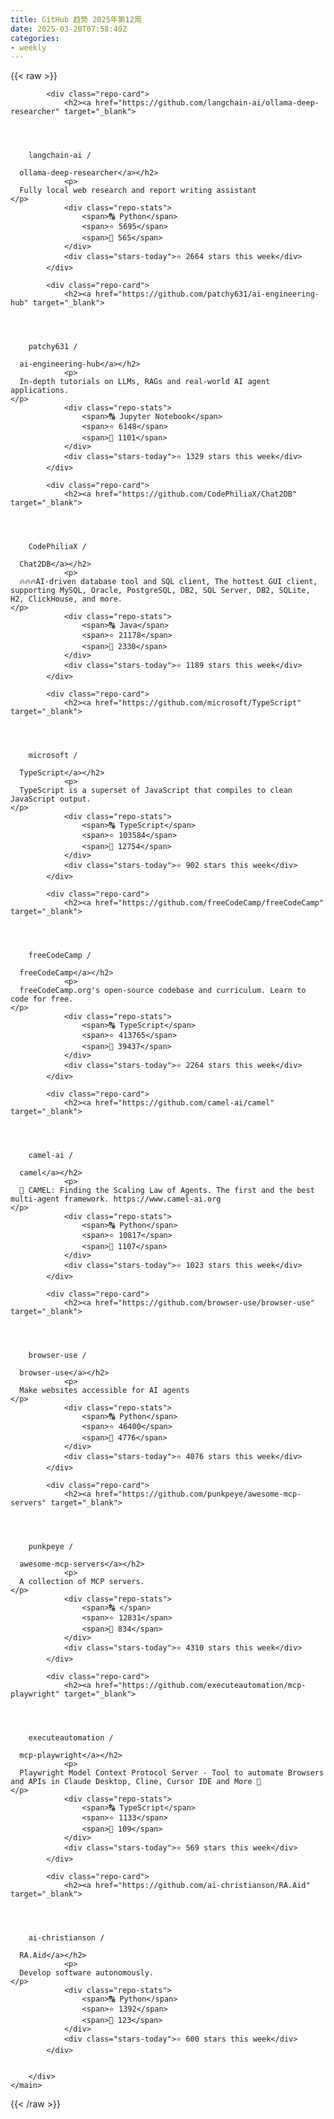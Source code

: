 ```yaml
---
title: GitHub 趋势 2025年第12周
date: 2025-03-20T07:58:49Z
categories:
- weekly
---
```

<link rel="stylesheet" href="public/css/trending.css">
{{< raw >}}
	<main class="container">
        <div class="repo-list" id="repoList">

	
			<div class="repo-card">
				<h2><a href="https://github.com/langchain-ai/ollama-deep-researcher" target="_blank">
    


      
        langchain-ai /

      ollama-deep-researcher</a></h2>
				<p>
      Fully local web research and report writing assistant
    </p>
				<div class="repo-stats">
					<span>🔠 Python</span>
					<span>⭐ 5695</span>
					<span>🔱 565</span>
				</div>
				<div class="stars-today">⭐ 2664 stars this week</div>
			</div>
	
			<div class="repo-card">
				<h2><a href="https://github.com/patchy631/ai-engineering-hub" target="_blank">
    


      
        patchy631 /

      ai-engineering-hub</a></h2>
				<p>
      In-depth tutorials on LLMs, RAGs and real-world AI agent applications.
    </p>
				<div class="repo-stats">
					<span>🔠 Jupyter Notebook</span>
					<span>⭐ 6148</span>
					<span>🔱 1101</span>
				</div>
				<div class="stars-today">⭐ 1329 stars this week</div>
			</div>
	
			<div class="repo-card">
				<h2><a href="https://github.com/CodePhiliaX/Chat2DB" target="_blank">
    


      
        CodePhiliaX /

      Chat2DB</a></h2>
				<p>
      🔥🔥🔥AI-driven database tool and SQL client, The hottest GUI client, supporting MySQL, Oracle, PostgreSQL, DB2, SQL Server, DB2, SQLite, H2, ClickHouse, and more.
    </p>
				<div class="repo-stats">
					<span>🔠 Java</span>
					<span>⭐ 21178</span>
					<span>🔱 2330</span>
				</div>
				<div class="stars-today">⭐ 1189 stars this week</div>
			</div>
	
			<div class="repo-card">
				<h2><a href="https://github.com/microsoft/TypeScript" target="_blank">
    


      
        microsoft /

      TypeScript</a></h2>
				<p>
      TypeScript is a superset of JavaScript that compiles to clean JavaScript output.
    </p>
				<div class="repo-stats">
					<span>🔠 TypeScript</span>
					<span>⭐ 103584</span>
					<span>🔱 12754</span>
				</div>
				<div class="stars-today">⭐ 902 stars this week</div>
			</div>
	
			<div class="repo-card">
				<h2><a href="https://github.com/freeCodeCamp/freeCodeCamp" target="_blank">
    


      
        freeCodeCamp /

      freeCodeCamp</a></h2>
				<p>
      freeCodeCamp.org's open-source codebase and curriculum. Learn to code for free.
    </p>
				<div class="repo-stats">
					<span>🔠 TypeScript</span>
					<span>⭐ 413765</span>
					<span>🔱 39437</span>
				</div>
				<div class="stars-today">⭐ 2264 stars this week</div>
			</div>
	
			<div class="repo-card">
				<h2><a href="https://github.com/camel-ai/camel" target="_blank">
    


      
        camel-ai /

      camel</a></h2>
				<p>
      🐫 CAMEL: Finding the Scaling Law of Agents. The first and the best multi-agent framework. https://www.camel-ai.org
    </p>
				<div class="repo-stats">
					<span>🔠 Python</span>
					<span>⭐ 10817</span>
					<span>🔱 1107</span>
				</div>
				<div class="stars-today">⭐ 1023 stars this week</div>
			</div>
	
			<div class="repo-card">
				<h2><a href="https://github.com/browser-use/browser-use" target="_blank">
    


      
        browser-use /

      browser-use</a></h2>
				<p>
      Make websites accessible for AI agents
    </p>
				<div class="repo-stats">
					<span>🔠 Python</span>
					<span>⭐ 46400</span>
					<span>🔱 4776</span>
				</div>
				<div class="stars-today">⭐ 4076 stars this week</div>
			</div>
	
			<div class="repo-card">
				<h2><a href="https://github.com/punkpeye/awesome-mcp-servers" target="_blank">
    


      
        punkpeye /

      awesome-mcp-servers</a></h2>
				<p>
      A collection of MCP servers.
    </p>
				<div class="repo-stats">
					<span>🔠 </span>
					<span>⭐ 12831</span>
					<span>🔱 834</span>
				</div>
				<div class="stars-today">⭐ 4310 stars this week</div>
			</div>
	
			<div class="repo-card">
				<h2><a href="https://github.com/executeautomation/mcp-playwright" target="_blank">
    


      
        executeautomation /

      mcp-playwright</a></h2>
				<p>
      Playwright Model Context Protocol Server - Tool to automate Browsers and APIs in Claude Desktop, Cline, Cursor IDE and More 🔌
    </p>
				<div class="repo-stats">
					<span>🔠 TypeScript</span>
					<span>⭐ 1133</span>
					<span>🔱 109</span>
				</div>
				<div class="stars-today">⭐ 569 stars this week</div>
			</div>
	
			<div class="repo-card">
				<h2><a href="https://github.com/ai-christianson/RA.Aid" target="_blank">
    


      
        ai-christianson /

      RA.Aid</a></h2>
				<p>
      Develop software autonomously.
    </p>
				<div class="repo-stats">
					<span>🔠 Python</span>
					<span>⭐ 1392</span>
					<span>🔱 123</span>
				</div>
				<div class="stars-today">⭐ 600 stars this week</div>
			</div>
	

		</div>
    </main>
{{< /raw >}}
